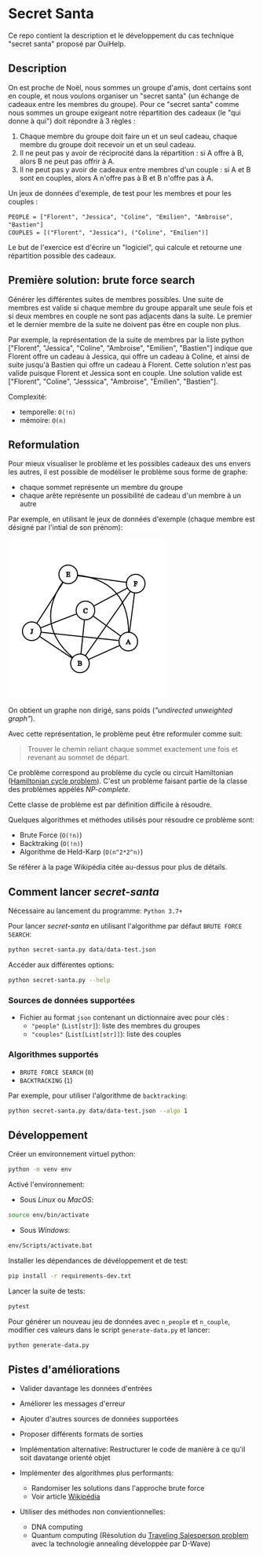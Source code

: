 # Secret Santa

Ce repo contient la description et le développement du cas technique "secret santa" proposé par OuiHelp.

## Description

On est proche de Noël, nous sommes un groupe d'amis, dont certains sont en couple, et nous voulons organiser un "secret santa" (un échange de cadeaux entre les membres du groupe). Pour ce "secret santa" comme nous sommes un groupe exigeant notre répartition des cadeaux (le "qui donne à qui") doit répondre à 3 règles :

1. Chaque membre du groupe doit faire un et un seul cadeau, chaque membre du groupe doit recevoir un et un seul cadeau.
2. Il ne peut pas y avoir de réciprocité dans la répartition : si A offre à B, alors B ne peut pas offrir à A.
3. Il ne peut pas y avoir de cadeaux entre membres d'un couple : si A et B sont en couples, alors A n'offre pas à B et B n'offre pas à A.

Un jeux de données d'exemple, de test pour les membres et pour les couples :

    PEOPLE = ["Florent", "Jessica", "Coline", "Emilien", "Ambroise", "Bastien"]
    COUPLES = [("Florent", "Jessica"), ("Coline", "Emilien")]

Le but de l'exercice est d'écrire un "logiciel", qui calcule et retourne une répartition possible des cadeaux.

## Première solution: brute force search

Générer les différentes suites de membres possibles. Une suite de membres est valide si chaque membre du groupe apparaît une seule fois et si deux membres en couple ne sont pas adjacents dans la suite. Le premier et le dernier membre de la suite ne doivent pas être en couple non plus.

Par exemple, la représentation de la suite de membres par la liste python ["Florent", "Jessica", "Coline", "Ambroise", "Emilien", "Bastien"] indique que Florent offre un cadeau à Jessica, qui offre un cadeau à Coline, et ainsi de suite jusqu'à Bastien qui offre un cadeau à Florent. Cette solution n'est pas valide puisque Florent et Jessica sont en couple.
Une solution valide est ["Florent", "Coline", "Jesssica", "Ambroise", "Emilien", "Bastien"].

Complexité:
- temporelle: `O(!n)`
- mémoire: `O(n)` 

## Reformulation

Pour mieux visualiser le problème et les possibles cadeaux des uns envers les autres, il est possible de modéliser le problème sous forme de graphe:

- chaque sommet représente un membre du groupe
- chaque arête représente un possibilité de cadeau d'un membre à un autre

Par exemple, en utilisant le jeux de données d'exemple (chaque membre est désigné par l'intial de son prénom):

![image](graph-example.png)

On obtient un graphe non dirigé, sans poids (*"undirected unweighted graph"*).

Avec cette représentation, le problème peut être reformuler comme suit:
> Trouver le chemin reliant chaque sommet exactement une fois et revenant au sommet de départ.

Ce problème correspond au problème du cycle ou circuit Hamiltonian ([Hamiltonian cycle problem](https://en.wikipedia.org/wiki/Hamiltonian_path_problem)). C'est un problème faisant partie de la classe des problèmes appélés *NP-complete*.

Cette classe de problème est par définition difficile à résoudre.

Quelques algorithmes et méthodes utilisés pour résoudre ce problème sont:

- Brute Force (`O(!n)`)
- Backtraking (`O(!n)`)
- Algorithme de Held-Karp (`O(n^2*2^n)`)

Se référer à la page Wikipédia citée au-dessus pour plus de détails.


## Comment lancer *secret-santa*

Nécessaire au lancement du programme: `Python 3.7+` 

Pour lancer *secret-santa* en utilisant l'algorithme par défaut `BRUTE FORCE SEARCH`:

```bash
python secret-santa.py data/data-test.json
```

Accéder aux différentes options:

```bash
python secret-santa.py --help
```

### Sources de données supportées

- Fichier au format `json` contenant un dictionnaire avec pour clés :
    - `"people"` (`List[str]`): liste des membres du groupes
    - `"couples"` (`List[List[str]]`): liste des couples 


### Algorithmes supportés

- `BRUTE FORCE SEARCH` (`0`)
- `BACKTRACKING`  (`1`)

Par exemple, pour utiliser l'algorithme de `backtracking`:

```bash
python secret-santa.py data/data-test.json --algo 1
```

## Développement

Créer un environnement virtuel python:

```bash
python -m venv env
```

Activé l'environnement:

- Sous *Linux* ou *MacOS*:
```bash
source env/bin/activate
```

- Sous *Windows*:
```bash
env/Scripts/activate.bat
```

Installer les dépendances de dévéloppement et de test:

```bash
pip install -r requirements-dev.txt
```

Lancer la suite de tests:

```bash
pytest
```

Pour générer un nouveau jeu de données avec `n_people` et `n_couple`, modifier ces valeurs dans le script `generate-data.py` et lancer:


```bash
python generate-data.py
```


## Pistes d'améliorations

- Valider davantage les données d'entrées

- Améliorer les messages d'erreur

- Ajouter d'autres sources de données supportées

- Proposer différents formats de sorties

- Implémentation alternative: Restructurer le code de manière à ce qu'il soit davatange orienté objet

- Implémenter des algorithmes plus performants: 

     - Randomiser les solutions dans l'approche brute force
     - Voir article [Wikipédia](https://en.wikipedia.org/wiki/Hamiltonian_path_problem)

- Utiliser des méthodes non convientionnelles:

    - DNA computing
    - Quantum computing (Résolution du [Traveling Salesperson problem](https://docs.ocean.dwavesys.com/en/latest/docs_dnx/reference/algorithms/tsp.html) avec la technologie annealing développée par D-Wave)